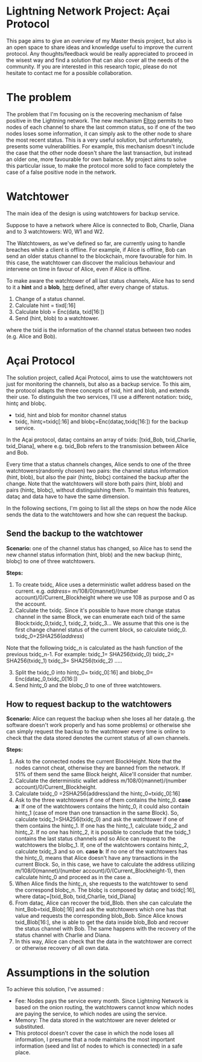 # Lightning Network Project: Açai Protocol
This page aims to give an overview of my Master thesis project, but also is an open space to share ideas and knowledge useful to improve the current protocol. Any thoughts/feedback would be really appreciated to proceed in the wisest way and find a solution that can also cover all the needs of the community. 
If you are interested in this research topic, please do not hesitate to contact me for a possible collaboration.

# The problem
The problem that I'm focusing on is the recovering mechanism of false positive in the Lightning network. The new mechanism [Eltoo](https://blockstream.com/eltoo.pdf) permits to two nodes of each channel to share the last common status, so if one of the two nodes loses some information, it can simply ask to the other node to share the most recent status. 
This is a very useful solution, but unfortunately, presents some vulnerabilities. For example, this mechanism doesn't include the case that the other node doesn't share the last transaction, but instead an older one, more favourable for own balance. My project aims to solve this particular issue, to make the protocol more solid to face completely the case of a false positive node in the network. 

# Watchtower 
The main idea of the design is using watchtowers for backup service.

Suppose to have a network where Alice is connected to Bob, Charlie, Diana and to 3 watchtowers: W0, W1 and W2. 

The Watchtowers, as we've defined so far, are currently using to handle breaches while a client is offline. For example, if Alice is offline, Bob can send an older status channel to the blockchain, more favourable for him. In this case, the watchtower can discover the malicious behaviour and intervene on time in favour of Alice, even if Alice is offline. 

To make aware the watchtower of all last status channels, Alice has to send to it a **hint** and a **blob**, [here](https://lists.linuxfoundation.org/pipermail/lightning-dev/2018-April/001196.html) defined, after every change of status.

1. Change of a status channel.
2. Calculate hint = tixd[:16]
3. Calculate blob = Enc(data, txid[16:])
4. Send (hint, blob) to a watchtower.

where the txid is the information of the channel status between two nodes (e.g. Alice and Bob).

# Açai Protocol
The solution project, called Açai Protocol, aims to use the watchtowers not just for monitoring the channels, but also as a  backup service. To this aim, the protocol adapts the three concepts of txid, hint and blob, and extends their use. To distinguish the two services, I'll use a different notation: txidç, hintç and blobç. 

*  txid, hint and blob for monitor channel status
*  txidç, hintç=txidç[:16] and blobç=Enc(dataç,txidç[16:]) for the backup service. 

In the Açai protocol, dataç contains an array of txids: [txid_Bob, txid_Charlie, txid_Diana], where e.g. txid_Bob refers to the transmission between Alice and Bob.

Every time that a status channels changes, Alice sends to one of the three watchtowers(randomly chosen) two pairs: the channel status information (hint, blob), but also the pair (hintç, blobç) contained the backup after the change. Note that the watchtowers will store both pairs (hint, blob) and pairs (hintç, blobç), without distinguishing them. To maintain this features, dataç and data have to have the same dimension.

In the following sections, I'm going to list all the steps on how the node Alice sends the data to the watchtowers and how she can request the backup.


## Send the backup to the watchtower
**Scenario:** one of the channel status has changed, so Alice has to send the new channel status information (hint, blob) and the new backup (hintç, blobç) to one of three watchtowers.

**Steps:**
1. To create txidç, Alice uses a deterministic wallet address based on the current. 
e.g. *address*= m/108/0(mannet)/(number account)/0/Current_Blockheight 
where we use 108 as purpose and O as the account.
2. Calculate the txidç. 
Since it's possible to have more change status channel in the same Block, we can enumerate each txid of the same Block:txidç_0,txidç_1, txidç_2, txidç_3...
We assume that this one is the first change channel status of the current block, so calculate txidç_0. 
txidç_0=2SHA256(*address*)

Note that the following txidç_n is calculated as the hash function of the previous txidç_n-1.
For example: txidç_1= SHA256(txidç_0)
             txidç_2= SHA256(txidç_1)
             txidç_3= SHA256(txidç_2)
             .....

3. Split the txidç_0 into hintç_0= txidç_0[:16] and blobç_0= Enc(dataç_0,txidç_0[16:])
4. Send hintç_0 and the blobç_0 to one of three watchtowers.


## How to request backup to the watchtowers
**Scenario:** Alice can request the backup when she loses all her data(e.g. the software doesn't work properly and has some problems) or otherwise she can simply request the backup to the watchtower every time is online to check that the data stored denotes the current status of all own channels.

**Steps:**
1. Ask to the connected nodes the current BlockHeight. Note that the nodes cannot cheat, otherwise they are banned from the network. If 51% of them send the same Block height, Alice'll consider that number.
2. Calculate the deterministic wallet address m/108/0(mannet)/(number account)/0/Current_Blockheight. 
3. Calculate txidç_0 =2SHA256(address)and the hintç_0=txidç_0[:16]
4. Ask to the three watchtowers if one of them contains the hintç_0. 
  **case a**: If one of the watchtowers contains the hintç_0, it could also contain hintç_1 (case of more than one transaction in the same Block). So, calculate txidç_1=SHA256(txidç_0) and ask the watchtower if one of them contains the hintç_1. If one has the hintç_1, calculate txidç_2 and hintç_2. If no one has hintç_2, it is possible to conclude that the txidç_1 contains the last status channels and so Alice can request to the watchtowers the blolbç_1. If, one of the watchtowers contains hintç_2, calculate txidç_3 and so on.
  **case b**: If no one of the watchtowers has the hintç_0, means that Alice doesn't have any transactions in the current Block. So, in this case, we have to calculate the address utilizing m/108/0(mannet)/(number account)/0/(Current_Blockheight-1), then calculate hintç_0 and proceed as in the case a.
5. When Alice finds the hintç_n, she requests to the watchtower to send the correspond blobç_n. The blobç is composed by dataç and txidç[:16], where dataç=[txid_Bob, txid_Charlie, txid_Diana]
6. From dataç, Alice can recover the txid_Blob. then she can calculate the hint_Bob=txid_Blob[:16] and ask the watchtowers which one has that value and requests the corresponding blob_Bob. Since Alice knows txid_Blob[16:], she is able to get the data inside blob_Bob and recover the status channel with Bob. The same happens with the recovery of the status channel with Charlie and Diana.
7. In this way, Alice can check that the data in the watchtower are correct or otherwise recovery of all own data.


# Assumptions in the solution
To achieve this solution, I've assumed : 
* Fee: Nodes pays the service every month. Since Lightning Network is based on the onion routing, the watchtowers cannot know which nodes are paying the service, to which nodes are using the service.
* Memory: The data stored in the watchtower are never deleted or substituted.
* This protocol doesn't cover the case in which the node loses all information, I presume that a node maintains the most important information (seed and list of nodes to which is connected) in a safe place.



